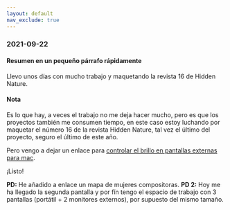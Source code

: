 ```yaml
---
layout: default
nav_exclude: true
---
```

### 2021-09-22

#### Resumen en un pequeño párrafo rápidamente
Llevo unos días con mucho trabajo y maquetando la revista 16 de Hidden Nature.

#### Nota
Es lo que hay, a veces el trabajo no me deja hacer mucho, pero es que los proyectos también me consumen tiempo, en este caso estoy luchando por maquetar el número 16 de la revista Hidden Nature, tal vez el último del proyecto, seguro el último de este año.

Pero vengo a dejar un enlace para [controlar el brillo en pantallas externas para mac](https://github.com/MonitorControl/MonitorControl).

¡Listo!

**PD:** He añadido a enlace un mapa de mujeres compositoras.
**PD 2:** Hoy me ha llegado la segunda pantalla y por fín tengo el espacio de trabajo con 3 pantallas (portátil + 2 monitores externos), por supuesto del mismo tamaño.